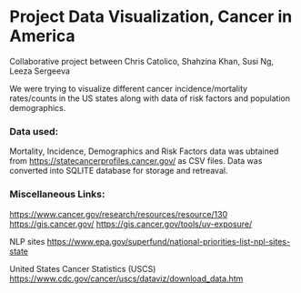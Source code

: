# Project Data Visualization, Cancer in America
Collaborative project between Chris Catolico, Shahzina Khan, Susi Ng, Leeza Sergeeva

We were trying to visualize different cancer incidence/mortality rates/counts in the US states along with data of risk factors and population demographics.


### Data used:
Mortality, Incidence, Demographics and Risk Factors data was 
ubtained from https://statecancerprofiles.cancer.gov/ as CSV files.
Data was converted into SQLITE database for storage and retreaval.


### Miscellaneous Links:
https://www.cancer.gov/research/resources/resource/130
https://gis.cancer.gov/
https://gis.cancer.gov/tools/uv-exposure/

NLP sites
https://www.epa.gov/superfund/national-priorities-list-npl-sites-state

United States Cancer Statistics (USCS)
https://www.cdc.gov/cancer/uscs/dataviz/download_data.htm


